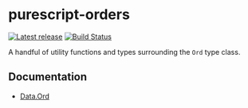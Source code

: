 # purescript-orders

[![Latest release](http://img.shields.io/bower/v/purescript-orders.svg)](https://github.com/purescript/purescript-orders/releases)
[![Build Status](https://travis-ci.org/purescript/purescript-orders.svg?branch=master)](https://travis-ci.org/purescript/purescript-orders)

A handful of utility functions and types surrounding the `Ord` type class.

## Documentation

* [Data.Ord](docs/Data/Ord.md)
